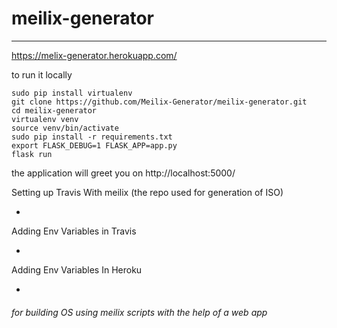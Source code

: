 # meilix-generator
------------------------------
https://melix-generator.herokuapp.com/


to run it locally

```
sudo pip install virtualenv
git clone https://github.com/Meilix-Generator/meilix-generator.git
cd meilix-generator
virtualenv venv
source venv/bin/activate
sudo pip install -r requirements.txt 
export FLASK_DEBUG=1 FLASK_APP=app.py 
flask run
```
the application will greet you on
         http://localhost:5000/

Setting up Travis With meilix (the repo used for generation of ISO)

* 

Adding Env Variables in Travis 

*

Adding Env Variables In Heroku

*

###### for building OS using meilix scripts with the help of a web app
